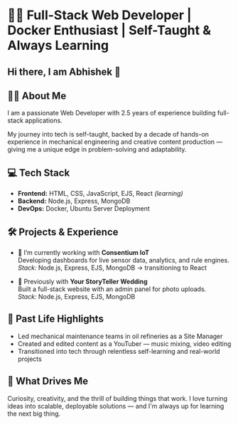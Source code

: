 # 👨‍💻 Full-Stack Web Developer | Docker Enthusiast | Self-Taught & Always Learning

## Hi there, I am Abhishek 👋

## 🧑‍💻 About Me
I am a passionate Web Developer with 2.5 years of experience building full-stack applications. 

My journey into tech is self-taught, backed by a decade of hands-on experience in mechanical engineering and creative content production — giving me a unique edge in problem-solving and adaptability.

## 💻 Tech Stack
- **Frontend:** HTML, CSS, JavaScript, EJS, React *(learning)*
- **Backend:** Node.js, Express, MongoDB
- **DevOps:** Docker, Ubuntu Server Deployment

## 🛠️ Projects & Experience
- 🔭 I’m currently working with **Consentium IoT**  
  Developing dashboards for live sensor data, analytics, and rule engines.  
  *Stack:* Node.js, Express, EJS, MongoDB → transitioning to React

- 📸 Previously with **Your StoryTeller Wedding**  
  Built a full-stack website with an admin panel for photo uploads.  
  *Stack:* Node.js, Express, EJS, MongoDB

## 🧠 Past Life Highlights
- Led mechanical maintenance teams in oil refineries as a Site Manager  
- Created and edited content as a YouTuber — music mixing, video editing  
- Transitioned into tech through relentless self-learning and real-world projects

## 🚀 What Drives Me
Curiosity, creativity, and the thrill of building things that work. I love turning ideas into scalable, deployable solutions — and I'm always up for learning the next big thing.  

<!--
**bagchiabk/bagchiabk** is a ✨ _special_ ✨ repository because its `README.md` (this file) appears on your GitHub profile.

Here are some ideas to get you started:

- 🔭 I’m currently working on ...
- 🌱 I’m currently learning ...
- 👯 I’m looking to collaborate on ...
- 🤔 I’m looking for help with ...
- 💬 Ask me about ...
- 📫 How to reach me: ...
- 😄 Pronouns: ...
- ⚡ Fun fact: ...
-->
